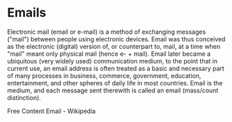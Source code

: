 # Emails

Electronic mail (email or e-mail) is a method of exchanging messages ("mail") between people using electronic devices. Email was thus conceived as the electronic (digital) version of, or counterpart to, mail, at a time when "mail" meant only physical mail (hence e- + mail). Email later became a ubiquitous (very widely used) communication medium, to the point that in current use, an email address is often treated as a basic and necessary part of many processes in business, commerce, government, education, entertainment, and other spheres of daily life in most countries. Email is the medium, and each message sent therewith is called an email (mass/count distinction).

<ResourceGroupTitle>Free Content</ResourceGroupTitle>
<BadgeLink badgeText='Read' colorScheme='yellow' href='https://en.wikipedia.org/wiki/Email'>Email - Wikipedia</BadgeLink>
